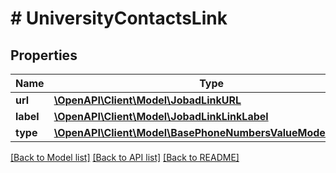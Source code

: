 # # UniversityContactsLink

## Properties

Name | Type | Description | Notes
------------ | ------------- | ------------- | -------------
**url** | [**\OpenAPI\Client\Model\JobadLinkURL**](JobadLinkURL.md) |  |
**label** | [**\OpenAPI\Client\Model\JobadLinkLinkLabel**](JobadLinkLinkLabel.md) |  | [optional]
**type** | [**\OpenAPI\Client\Model\BasePhoneNumbersValueModelStrictStr**](BasePhoneNumbersValueModelStrictStr.md) |  | [optional]

[[Back to Model list]](../../README.md#models) [[Back to API list]](../../README.md#endpoints) [[Back to README]](../../README.md)
